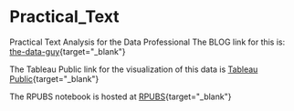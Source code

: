 # Practical_Text
Practical Text Analysis for the Data Professional
The BLOG link for this is: [the-data-guy](bit.ly/Practical_Text_Blog){target="_blank"}

The Tableau Public link for the visualization of this data is [Tableau Public](bit.ly/Practical_Text_Tableau){target="_blank"}

The RPUBS notebook is hosted at [RPUBS](bit.ly/Practical_Text_RPubs){target="_blank"}
